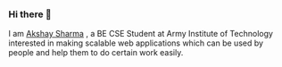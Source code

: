 ### Hi there 👋
I am [Akshay Sharma](https://akshaysharma.co.in/) , a BE CSE Student at Army Institute of Technology interested in making scalable web applications which can be used by people and help them to do certain work easily.
